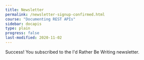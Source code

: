 ```yaml
---
title: Newsletter
permalink: /newsletter-signup-confirmed.html
course: "Documenting REST APIs"
sidebar: docapis
type: plain
progress: false
last-modified: 2020-11-02
---
```


Success! You subscribed to the I'd Rather Be Writing newsletter.
